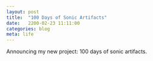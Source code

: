 ```yaml
---
layout: post
title:  "100 Days of Sonic Artifacts"
date:   2200-02-23 11:11:00
categories: blog
meta: life
---
```


Announcing my new project: 100 days of sonic artifacts.
